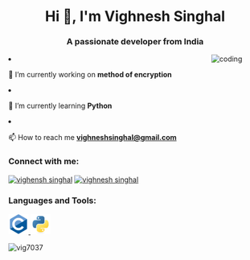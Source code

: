 <h1 align="center">Hi 👋, I'm Vighnesh Singhal</h1>
<h3 align="center">A passionate developer from India</h3>
<img align="right" width=100 alt="coding" snc="https://encrypted-tbn0.gstatic.com/images?q=tbn:ANd9GcTKNcbQOhUEQlefD5f3wiZMSEiHrPaLMDu7-faXUkfZFul-KK5X&s"

- 🔭 I’m currently working on **method of encryption**

- 🌱 I’m currently learning **Python**

- 📫 How to reach me **vighneshsinghal@gmail.com**

<h3 align="left">Connect with me:</h3>
<p align="left">
<a href="https://www.linkedin.com/in/vighnesh-singhal" target="blank"><img align="center" src="https://raw.githubusercontent.com/rahuldkjain/github-profile-readme-generator/master/src/images/icons/Social/linked-in-alt.svg" alt="vighensh singhal" height="30" width="40" /></a>
<a href="https://instagram.com/vighneshsinghal" target="blank"><img align="center" src="https://raw.githubusercontent.com/rahuldkjain/github-profile-readme-generator/master/src/images/icons/Social/instagram.svg" alt="vighnesh singhal" height="30" width="40" /></a>
</p>

<h3 align="left">Languages and Tools:</h3>
<p align="left"> <a href="https://www.cprogramming.com/" target="_blank" rel="noreferrer"> <img src="https://raw.githubusercontent.com/devicons/devicon/master/icons/c/c-original.svg" alt="c" width="40" height="40"/> </a> <a href="https://www.python.org" target="_blank" rel="noreferrer"> <img src="https://raw.githubusercontent.com/devicons/devicon/master/icons/python/python-original.svg" alt="python" width="40" height="40"/> </a> </p>

<p><img align="center" src="https://github-readme-stats.vercel.app/api/top-langs?username=vig7037&show_icons=true&locale=en&layout=compact" alt="vig7037" /></p>
